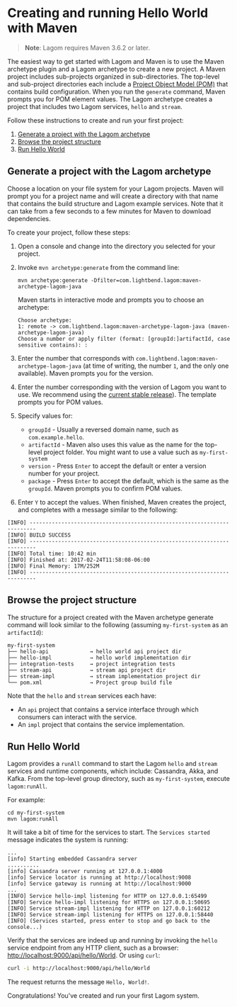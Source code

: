 # Creating and running Hello World with Maven

> **Note**: Lagom requires Maven 3.6.2 or later.

The easiest way to get started with Lagom and Maven is to use the Maven archetype plugin and a Lagom archetype to create a new project.  A Maven project includes sub-projects organized in sub-directories. The top-level and sub-project directories each include a [Project Object Model (POM)](https://maven.apache.org/pom.html) that contains build configuration. When you run the `generate` command, Maven prompts you for POM element values. The Lagom archetype creates a project that includes two Lagom services, `hello` and `stream`.

Follow these instructions to create and run your first project:

1. [Generate a project with the Lagom archetype](#Generate-a-project-with-the-Lagom-archetype)
1. [Browse the project structure](#Browse-the-project-structure)
1. [Run Hello World](#Run-Hello-World)

## Generate a project with the Lagom archetype

Choose a location on your file system for your Lagom projects. Maven will prompt you for a project name and will create a directory with that name that contains the build structure and Lagom example services. Note that it can take from a few seconds to a few minutes for Maven to download dependencies.

To create your project, follow these steps:

1. Open a console and change into the directory you selected for your project.
1. Invoke `mvn archetype:generate` from the command line:
    ```
    mvn archetype:generate -Dfilter=com.lightbend.lagom:maven-archetype-lagom-java
    ```
    Maven starts in interactive mode and prompts you to choose an archetype:
    ```
    Choose archetype:
    1: remote -> com.lightbend.lagom:maven-archetype-lagom-java (maven-archetype-lagom-java)
    Choose a number or apply filter (format: [groupId:]artifactId, case sensitive contains): :
    ```

1. Enter the number that corresponds with `com.lightbend.lagom:maven-archetype-lagom-java` (at time of writing, the number `1`, and the only one available).
    Maven prompts you for the version.
1. Enter the number corresponding with the version of Lagom you want to use. We recommend using the [current stable release](https://www.lagomframework.com/documentation/)).
    The template prompts you for POM values.
1. Specify values for:
    * `groupId`  - Usually a reversed domain name, such as `com.example.hello`.
    * `artifactId` - Maven also uses this value as the name for the top-level project folder. You might want to use a value such as `my-first-system`
    * `version` - Press `Enter` to accept the default or enter a version number for your project.
    * `package` - Press `Enter` to accept the default, which is the same as the `groupId`.
    Maven prompts you to confirm POM values.
1. Enter `Y` to accept the values.
   When finished, Maven creates the project, and completes with a message similar to the following:

```
[INFO] ------------------------------------------------------------------------
[INFO] BUILD SUCCESS
[INFO] ------------------------------------------------------------------------
[INFO] Total time: 10:42 min
[INFO] Finished at: 2017-02-24T11:58:08-06:00
[INFO] Final Memory: 17M/252M
[INFO] ------------------------------------------------------------------------
```

## Browse the project structure

The structure for a project created with the Maven archetype generate command will look similar to the following (assuming `my-first-system` as an `artifactId`):

```
my-first-system
├── hello-api             → hello world api project dir
├── hello-impl            → hello world implementation dir
├── integration-tests     → project integration tests
├── stream-api            → stream api project dir
├── stream-impl           → stream implementation project dir
└── pom.xml               → Project group build file
```

Note that the `hello` and `stream` services each have:

* An `api` project that contains a service interface through which consumers can interact with the service.
* An `impl` project that contains the service implementation.

## Run Hello World

Lagom provides a `runAll` command to start the Lagom `hello` and `stream` services and runtime components, which include: Cassandra, Akka, and Kafka. From the top-level group directory, such as `my-first-system`, execute `lagom:runAll`.

For example:

```console
cd my-first-system
mvn lagom:runAll
```

It will take a bit of time for the services to start. The `Services started` message indicates the system is running:

```
...
[info] Starting embedded Cassandra server
..........
[info] Cassandra server running at 127.0.0.1:4000
[info] Service locator is running at http://localhost:9008
[info] Service gateway is running at http://localhost:9000
...
[INFO] Service hello-impl listening for HTTP on 127.0.0.1:65499
[INFO] Service hello-impl listening for HTTPS on 127.0.0.1:50695
[INFO] Service stream-impl listening for HTTP on 127.0.0.1:60212
[INFO] Service stream-impl listening for HTTPS on 127.0.0.1:58440
[INFO] (Services started, press enter to stop and go back to the console...)
```

Verify that the services are indeed up and running by invoking the `hello` service endpoint from any HTTP client, such as a browser: <http://localhost:9000/api/hello/World>. Or using `curl`:

```bash
curl -i http://localhost:9000/api/hello/World
```

The request returns the message `Hello, World!`.

Congratulations! You've created and run your first Lagom system.
